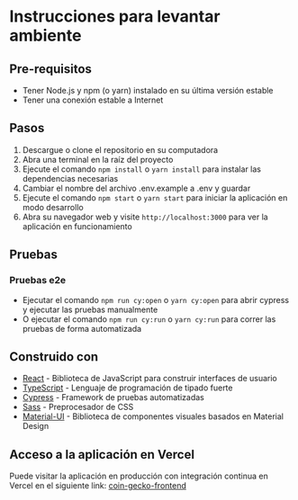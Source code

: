 # Instrucciones para levantar ambiente

## Pre-requisitos
- Tener Node.js y npm (o yarn) instalado en su última versión estable
- Tener una conexión estable a Internet

## Pasos
1. Descargue o clone el repositorio en su computadora
2. Abra una terminal en la raíz del proyecto
3. Ejecute el comando `npm install` o `yarn install` para instalar las dependencias necesarias
4. Cambiar el nombre del archivo .env.example a .env y guardar
5. Ejecute el comando `npm start` o `yarn start` para iniciar la aplicación en modo desarrollo
6. Abra su navegador web y visite `http://localhost:3000` para ver la aplicación en funcionamiento

## Pruebas

### Pruebas e2e
- Ejecutar el comando `npm run cy:open` o `yarn cy:open` para abrir cypress y ejecutar las pruebas manualmente
- O ejecutar el comando `npm run cy:run` o `yarn cy:run` para correr las pruebas de forma automatizada

## Construido con
- [React](https://es.reactjs.org/) - Biblioteca de JavaScript para construir interfaces de usuario
- [TypeScript](https://www.typescriptlang.org/) - Lenguaje de programación de tipado fuerte
- [Cypress](https://www.cypress.io/) - Framework de pruebas automatizadas
- [Sass](https://sass-lang.com/) - Preprocesador de CSS
- [Material-UI](https://mui.com/) - Biblioteca de componentes visuales basados en Material Design

## Acceso a la aplicación en Vercel

Puede visitar la aplicación en producción con integración continua en Vercel en el siguiente link: [coin-gecko-frontend](https://coin-gecko-frontend.vercel.app/)